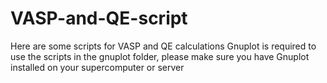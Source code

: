 # VASP-and-QE-script
Here are some scripts for VASP and QE calculations
Gnuplot is required to use the scripts in the gnuplot folder, please make sure you have Gnuplot installed on your supercomputer or server
